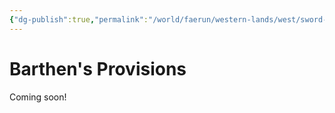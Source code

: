 ```yaml
---
{"dg-publish":true,"permalink":"/world/faerun/western-lands/west/sword-coast/phandalin/barthen-s-provisions/"}
---
```



# Barthen's Provisions

Coming soon!